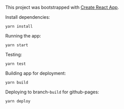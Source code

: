 This project was bootstrapped with [Create React App](https://github.com/facebookincubator/create-react-app).

Install dependencies:

```
yarn install
```

Running the app:

```
yarn start
```

Testing:

```
yarn test
```

Building app for deployment:

```
yarn build
```

Deploying to branch-`build` for github-pages:

```
yarn deploy
```
